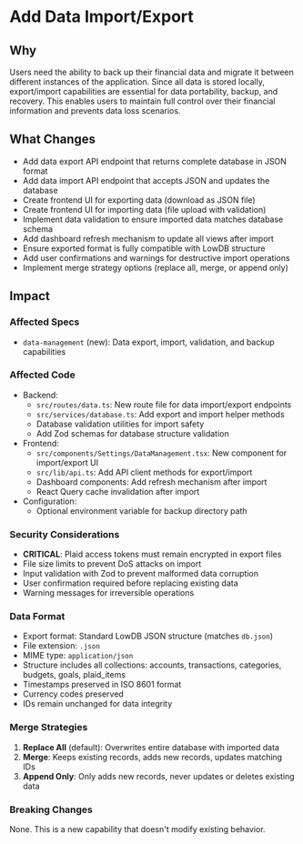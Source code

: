 # Add Data Import/Export

## Why
Users need the ability to back up their financial data and migrate it between different instances of the application. Since all data is stored locally, export/import capabilities are essential for data portability, backup, and recovery. This enables users to maintain full control over their financial information and prevents data loss scenarios.

## What Changes
- Add data export API endpoint that returns complete database in JSON format
- Add data import API endpoint that accepts JSON and updates the database
- Create frontend UI for exporting data (download as JSON file)
- Create frontend UI for importing data (file upload with validation)
- Implement data validation to ensure imported data matches database schema
- Add dashboard refresh mechanism to update all views after import
- Ensure exported format is fully compatible with LowDB structure
- Add user confirmations and warnings for destructive import operations
- Implement merge strategy options (replace all, merge, or append only)

## Impact

### Affected Specs
- `data-management` (new): Data export, import, validation, and backup capabilities

### Affected Code
- Backend:
  - `src/routes/data.ts`: New route file for data import/export endpoints
  - `src/services/database.ts`: Add export and import helper methods
  - Database validation utilities for import safety
  - Add Zod schemas for database structure validation
- Frontend:
  - `src/components/Settings/DataManagement.tsx`: New component for import/export UI
  - `src/lib/api.ts`: Add API client methods for export/import
  - Dashboard components: Add refresh mechanism after import
  - React Query cache invalidation after import
- Configuration:
  - Optional environment variable for backup directory path

### Security Considerations
- **CRITICAL**: Plaid access tokens must remain encrypted in export files
- File size limits to prevent DoS attacks on import
- Input validation with Zod to prevent malformed data corruption
- User confirmation required before replacing existing data
- Warning messages for irreversible operations

### Data Format
- Export format: Standard LowDB JSON structure (matches `db.json`)
- File extension: `.json`
- MIME type: `application/json`
- Structure includes all collections: accounts, transactions, categories, budgets, goals, plaid_items
- Timestamps preserved in ISO 8601 format
- Currency codes preserved
- IDs remain unchanged for data integrity

### Merge Strategies
1. **Replace All** (default): Overwrites entire database with imported data
2. **Merge**: Keeps existing records, adds new records, updates matching IDs
3. **Append Only**: Only adds new records, never updates or deletes existing data

### Breaking Changes
None. This is a new capability that doesn't modify existing behavior.

